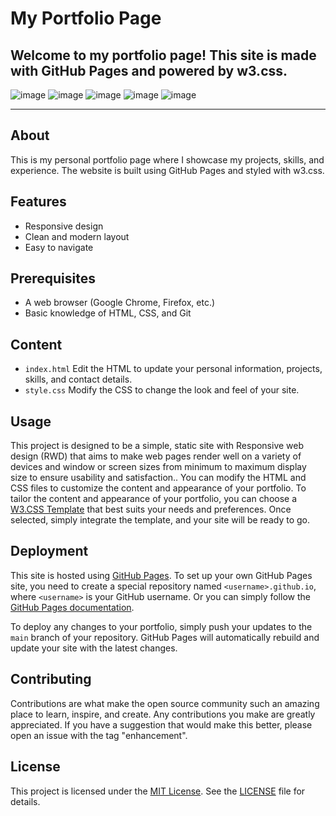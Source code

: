 # My Portfolio Page
## Welcome to my portfolio page! This site is made with GitHub Pages and powered by w3.css.
![image](https://img.shields.io/badge/GitHub%20Pages-222222?style=for-the-badge&logo=GitHub%20Pages&logoColor=white)
![image](https://img.shields.io/badge/W3Schools-04AA6D?style=for-the-badge&logo=W3Schools&logoColor=white)
![image](https://img.shields.io/badge/Font_Awesome-339AF0?style=for-the-badge&logo=fontawesome&logoColor=white)
![image](https://img.shields.io/badge/CSS3-1572B6?style=for-the-badge&logo=css3&logoColor=white)
![image](https://img.shields.io/badge/HTML5-E34F26?style=for-the-badge&logo=html5&logoColor=white)

---
## About
This is my personal portfolio page where I showcase my projects, skills, and experience. The website is built using GitHub Pages and styled with w3.css.

## Features
- Responsive design
- Clean and modern layout
- Easy to navigate

## Prerequisites
- A web browser (Google Chrome, Firefox, etc.)
- Basic knowledge of HTML, CSS, and Git

## Content
- `index.html` Edit the HTML to update your personal information, projects, skills, and contact details.
- `style.css` Modify the CSS to change the look and feel of your site.

## Usage
This project is designed to be a simple, static site with Responsive web design (RWD) that aims to make web pages render well on a variety of devices and window or screen sizes from minimum to maximum display size to ensure usability and satisfaction.. You can modify the HTML and CSS files to customize the content and appearance of your portfolio. To tailor the content and appearance of your portfolio, you can choose a [W3.CSS Template](https://www.w3schools.com/w3css/w3css_templates.asp) that best suits your needs and preferences. Once selected, simply integrate the template, and your site will be ready to go.

## Deployment

This site is hosted using [GitHub Pages](https://pages.github.com/). To set up your own GitHub Pages site, you need to create a special repository named `<username>.github.io`, where `<username>` is your GitHub username. Or you can simply follow the [GitHub Pages documentation](https://docs.github.com/en/pages/getting-started-with-github-pages).

To deploy any changes to your portfolio, simply push your updates to the `main` branch of your repository. GitHub Pages will automatically rebuild and update your site with the latest changes.


## Contributing
Contributions are what make the open source community such an amazing place to learn, inspire, and create. Any contributions you make are greatly appreciated.
If you have a suggestion that would make this better, please open an issue with the tag "enhancement".

## License
This project is licensed under the [MIT License](LICENSE). See the [LICENSE](LICENSE) file for details.
